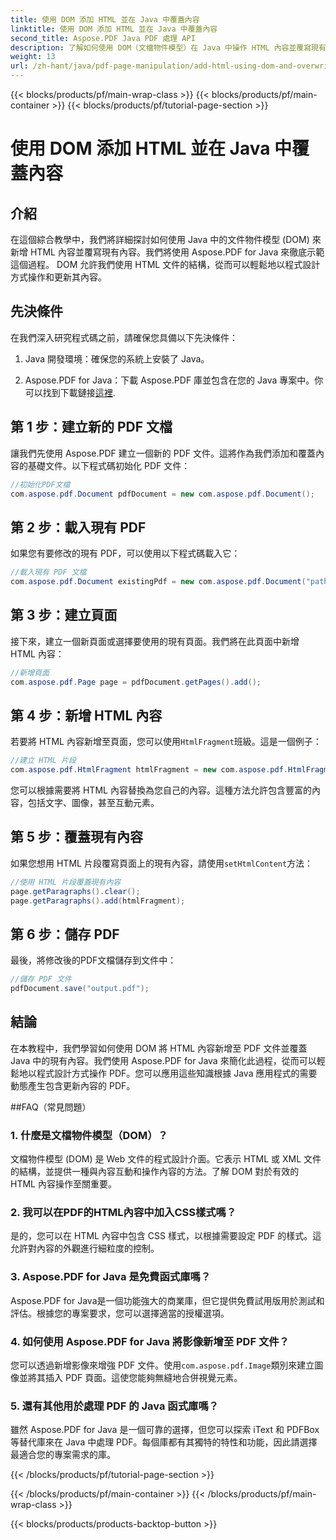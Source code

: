 ```yaml
---
title: 使用 DOM 添加 HTML 並在 Java 中覆蓋內容
linktitle: 使用 DOM 添加 HTML 並在 Java 中覆蓋內容
second_title: Aspose.PDF Java PDF 處理 API
description: 了解如何使用 DOM（文檔物件模型）在 Java 中操作 HTML 內容並覆寫現有內容。請遵循此逐步指南以及使用 Aspose.PDF for Java 的原始程式碼範例。
weight: 13
url: /zh-hant/java/pdf-page-manipulation/add-html-using-dom-and-overwrite-content-in-java/
---
```


{{< blocks/products/pf/main-wrap-class >}}
{{< blocks/products/pf/main-container >}}
{{< blocks/products/pf/tutorial-page-section >}}

# 使用 DOM 添加 HTML 並在 Java 中覆蓋內容


## 介紹

在這個綜合教學中，我們將詳細探討如何使用 Java 中的文件物件模型 (DOM) 來新增 HTML 內容並覆寫現有內容。我們將使用 Aspose.PDF for Java 來徹底示範這個過程。 DOM 允許我們使用 HTML 文件的結構，從而可以輕鬆地以程式設計方式操作和更新其內容。

## 先決條件

在我們深入研究程式碼之前，請確保您具備以下先決條件：

1. Java 開發環境：確保您的系統上安裝了 Java。

2.  Aspose.PDF for Java：下載 Aspose.PDF 庫並包含在您的 Java 專案中。你可以找到下載鏈接[這裡](https://releases.aspose.com/pdf/java/).

## 第 1 步：建立新的 PDF 文檔

讓我們先使用 Aspose.PDF 建立一個新的 PDF 文件。這將作為我們添加和覆蓋內容的基礎文件。以下程式碼初始化 PDF 文件：

```java
//初始化PDF文檔
com.aspose.pdf.Document pdfDocument = new com.aspose.pdf.Document();
```

## 第 2 步：載入現有 PDF

如果您有要修改的現有 PDF，可以使用以下程式碼載入它：

```java
//載入現有 PDF 文檔
com.aspose.pdf.Document existingPdf = new com.aspose.pdf.Document("path/to/existing.pdf");
```

## 第 3 步：建立頁面

接下來，建立一個新頁面或選擇要使用的現有頁面。我們將在此頁面中新增 HTML 內容：

```java
//新增頁面
com.aspose.pdf.Page page = pdfDocument.getPages().add();
```

## 第 4 步：新增 HTML 內容

若要將 HTML 內容新增至頁面，您可以使用`HtmlFragment`班級。這是一個例子：

```java
//建立 HTML 片段
com.aspose.pdf.HtmlFragment htmlFragment = new com.aspose.pdf.HtmlFragment("<h1>Hello, World!</h1>");
```

您可以根據需要將 HTML 內容替換為您自己的內容。這種方法允許包含豐富的內容，包括文字、圖像，甚至互動元素。

## 第 5 步：覆蓋現有內容

如果您想用 HTML 片段覆寫頁面上的現有內容，請使用`setHtmlContent`方法：

```java
//使用 HTML 片段覆蓋現有內容
page.getParagraphs().clear();
page.getParagraphs().add(htmlFragment);
```

## 第 6 步：儲存 PDF

最後，將修改後的PDF文檔儲存到文件中：

```java
//儲存 PDF 文件
pdfDocument.save("output.pdf");
```

## 結論

在本教程中，我們學習如何使用 DOM 將 HTML 內容新增至 PDF 文件並覆蓋 Java 中的現有內容。我們使用 Aspose.PDF for Java 來簡化此過程，從而可以輕鬆地以程式設計方式操作 PDF。您可以應用這些知識根據 Java 應用程式的需要動態產生包含更新內容的 PDF。

##FAQ（常見問題）

### 1. 什麼是文檔物件模型（DOM）？
   文檔物件模型 (DOM) 是 Web 文件的程式設計介面。它表示 HTML 或 XML 文件的結構，並提供一種與內容互動和操作內容的方法。了解 DOM 對於有效的 HTML 內容操作至關重要。

### 2. 我可以在PDF的HTML內容中加入CSS樣式嗎？
   是的，您可以在 HTML 內容中包含 CSS 樣式，以根據需要設定 PDF 的樣式。這允許對內容的外觀進行細粒度的控制。

### 3. Aspose.PDF for Java 是免費函式庫嗎？
   Aspose.PDF for Java是一個功能強大的商業庫，但它提供免費試用版用於測試和評估。根據您的專案要求，您可以選擇適當的授權選項。

### 4. 如何使用 Aspose.PDF for Java 將影像新增至 PDF 文件？
   您可以透過新增影像來增強 PDF 文件。使用`com.aspose.pdf.Image`類別來建立圖像並將其插入 PDF 頁面。這使您能夠無縫地合併視覺元素。

### 5. 還有其他用於處理 PDF 的 Java 函式庫嗎？
   雖然 Aspose.PDF for Java 是一個可靠的選擇，但您可以探索 iText 和 PDFBox 等替代庫來在 Java 中處理 PDF。每個庫都有其獨特的特性和功能，因此請選擇最適合您的專案需求的庫。

{{< /blocks/products/pf/tutorial-page-section >}}

{{< /blocks/products/pf/main-container >}}
{{< /blocks/products/pf/main-wrap-class >}}

{{< blocks/products/products-backtop-button >}}

